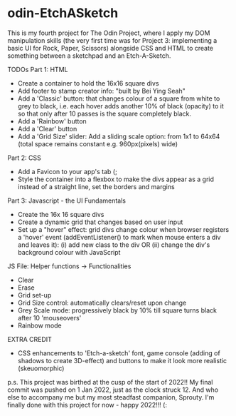 # odin-EtchASketch

This is my fourth project for The Odin Project, where I apply my DOM manipulation skills (the very first time was for Project 3: implementing a basic UI for Rock, Paper, Scissors) alongside CSS and HTML to create something between a sketchpad and an Etch-A-Sketch.

TODOs Part 1: HTML

- Create a container to hold the 16x16 square divs
- Add footer to stamp creator info: "built by Bei Ying Seah"
- Add a 'Classic' button: that changes colour of a square from white to grey to black, i.e. each hover adds another 10% of black (opacity) to it so that only after 10 passes is the square completely black.
- Add a 'Rainbow' button
- Add a 'Clear' button
- Add a 'Grid Size' slider: Add a sliding scale option: from 1x1 to 64x64 (total space remains constant e.g. 960px(pixels) wide)

Part 2: CSS
- Add a Favicon to your app's tab (;
- Style the container into a flexbox to make the divs appear as a grid instead of a straight line, set the borders and margins

Part 3: Javascript - the UI Fundamentals
- Create the 16x 16 square divs
- Create a dynamic grid that changes based on user input
- Set up a "hover" effect: grid divs change colour when browser registers a 'hover' event (addEventListener() to mark when mouse enters a div and leaves it): (i) add new class to the div OR (ii) change the div's background colour with JavaScript

JS File: Helper functions -> Functionalities
- Clear
- Erase
- Grid set-up
- Grid Size control: automatically clears/reset upon change
- Grey Scale mode: progressively black by 10% till square turns black after 10 'mouseovers'
- Rainbow mode

EXTRA CREDIT
- CSS enhancements to 'Etch-a-sketch' font, game console (adding of shadows to create 3D-effect) and buttons to make it look more realistic (skeuomorphic)

p.s. This project was birthed at the cusp of the start of 2022!! My final commit was pushed on 1 Jan 2022, just as the clock struck 12. And who else to accompany me but my most steadfast companion, Sprouty. I'm finally done with this project for now - happy 2022!!! (:

